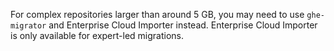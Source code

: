 For complex repositories larger than around 5 GB, you may need to use `ghe-migrator` and Enterprise Cloud Importer instead. Enterprise Cloud Importer is only available for expert-led migrations.
